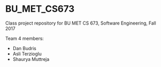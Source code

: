 # BU_MET_CS673
Class project repository for BU MET CS 673, Software Engineering, Fall 2017

Team 4 members:
  * Dan Budris
  * Asli Terzioglu
  * Shaurya Muttreja
